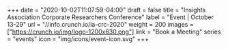 +++
date = "2020-10-02T11:07:59-04:00"
draft = false
title = "Insights Association Corporate Researchers Conference"
label = "Event | October 13-29"
url = "//info.crunch.io/ia-crc-2020"
weight = 200
images = ["https://crunch.io/img/logo-1200x630.png"]
link = "Book a Meeting"
series = "events"
icon = "img/icons/event-icon.svg"
+++

